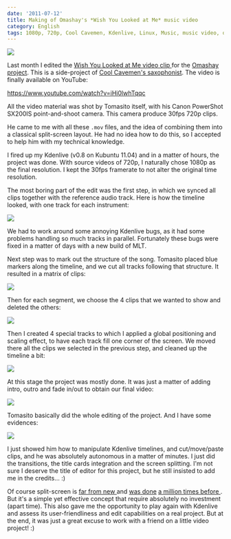 ```yaml
---
date: '2011-07-12'
title: Making of Omashay's *Wish You Looked at Me* music video
category: English
tags: 1080p, 720p, Cool Cavemen, Kdenlive, Linux, Music, music video, omashay, Video, youtube
---
```


![]({attach}omashay-wish-you-looked-at-me-preview.png)

Last month I edited the [Wish You Looked at Me video clip
](https://omashay.com/wish-you-looked-at-me-video-clip/) for the [Omashay
project](https://omashay.com). This is a side-project of [Cool Cavemen's
saxophonist](https://coolcavemen.com/biography/tomasito/). The video is finally
available on YouTube:

https://www.youtube.com/watch?v=iHi0lwhTqqc

All the video material was shot by Tomasito itself, with his Canon PowerShot SX200IS point-and-shoot camera. This camera produce 30fps 720p clips.

He came to me with all these `.mov` files, and the idea of combining them into
a classical split-screen layout. He had no idea how to do this, so I accepted
to help him with my technical knowledge.

I fired up my Kdenlive (v0.8 on Kubuntu 11.04) and in a matter of hours, the
project was done. With source videos of 720p, I naturally chose 1080p as the
final resolution. I kept the 30fps framerate to not alter the original time
resolution.

The most boring part of the edit was the first step, in which we synced all
clips together with the reference audio track. Here is how the timeline looked,
with one track for each instrument:

![]({attach}wish-you-looked-at-me-kdenlive-timeline-01.png)

We had to work around some annoying Kdenlive bugs, as it had some problems
handling so much tracks in parallel. Fortunately these bugs were fixed in a
matter of days with a new build of MLT.

Next step was to mark out the structure of the song. Tomasito placed blue
markers along the timeline, and we cut all tracks following that structure. It
resulted in a matrix of clips:

![]({attach}wish-you-looked-at-me-kdenlive-timeline-02.png)

Then for each segment, we choose the 4 clips that we wanted to show and deleted
the others:

![]({attach}wish-you-looked-at-me-kdenlive-timeline-04.png)

Then I created 4 special tracks to which I applied a global positioning and
scaling effect, to have each track fill one corner of the screen. We moved
there all the clips we selected in the previous step, and cleaned up the
timeline a bit:

![]({attach}wish-you-looked-at-me-kdenlive-timeline-05.png)

At this stage the project was mostly done. It was just a matter of adding
intro, outro and fade in/out to obtain our final video:

![]({attach}wish-you-looked-at-me-kdenlive-timeline-06.png)

Tomasito basically did the whole editing of the project. And I have some
evidences:

![]({attach}tomasito-editing-session.jpg)

I just showed him how to manipulate Kdenlive timelines, and cut/move/paste
clips, and he was absolutely autonomous in a matter of minutes. I just did the
transitions, the title cards integration and the screen splitting. I'm not sure
I deserve the title of editor for this project, but he still insisted to add me
in the credits... :)

Of course split-screen is [far from new
](https://monsterkidclassichorrorforum.yuku.com/reply/304973/Oldest-Split-Screen-effect#reply-304973)
and [was done](https://www.youtube.com/watch?v=vsMIuuV05uc) [a million times
before
](https://en.wikipedia.org/wiki/Split_screen_%28video_production%29#Notable_uses_of_split-screen).
But it's a simple yet effective concept that require absolutely no investment
(apart time). This also gave me the opportunity to play again with Kdenlive and
assess its user-friendliness and edit capabilities on a real project. But at
the end, it was just a great excuse to work with a friend on a little video
project! :)
